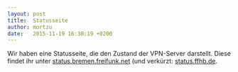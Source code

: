 ```yaml
---
layout: post
title:  Statusseite
author: mortzu
date:   2015-11-19 16:30:19 +0200
---
```


Wir haben eine Statusseite, die den Zustand der VPN-Server darstellt. Diese findet ihr unter [status.bremen.freifunk.net](https://status.bremen.freifunk.net) (und verkürzt: [status.ffhb.de](https://status.ffhb.de/).
